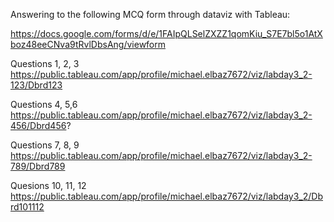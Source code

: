 Answering to the following MCQ form through dataviz with Tableau:

https://docs.google.com/forms/d/e/1FAIpQLSelZXZZ1qomKiu_S7E7bl5o1AtXboz48eeCNva9tRvlDbsAng/viewform

Questions 1, 2, 3
https://public.tableau.com/app/profile/michael.elbaz7672/viz/labday3_2-123/Dbrd123

Questions 4, 5,6 
https://public.tableau.com/app/profile/michael.elbaz7672/viz/labday3_2-456/Dbrd456?

Questions 7, 8, 9
https://public.tableau.com/app/profile/michael.elbaz7672/viz/labday3_2-789/Dbrd789

Quesions 10, 11, 12
https://public.tableau.com/app/profile/michael.elbaz7672/viz/labday3_2/Dbrd101112

